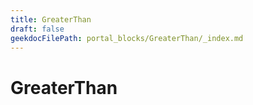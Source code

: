 ```yaml
---
title: GreaterThan
draft: false
geekdocFilePath: portal_blocks/GreaterThan/_index.md
---
```

# GreaterThan